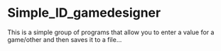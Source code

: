 Simple_ID_gamedesigner
======================

This is a simple group of programs that allow you to enter a value for a game/other and then saves it to a file...
